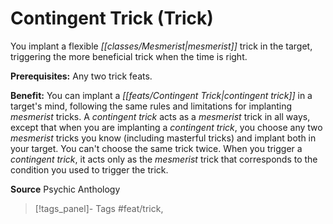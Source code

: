 ﻿---
cssclass: [feats]

---
# Contingent Trick (Trick)

You implant a flexible _[[classes/Mesmerist|mesmerist]]_ trick in the target, triggering the more beneficial trick when the time is right.

**Prerequisites:** Any two trick feats.

**Benefit:** You can implant a _[[feats/Contingent Trick|contingent trick]]_ in a target's mind, following the same rules and limitations for implanting _mesmerist_ tricks. A _contingent trick_ acts as a _mesmerist_ trick in all ways, except that when you are implanting a _contingent trick_, you choose any two _mesmerist_ tricks you know (including masterful tricks) and implant both in your target. You can't choose the same trick twice. When you trigger a _contingent trick_, it acts only as the _mesmerist_ trick that corresponds to the condition you used to trigger the trick.

**Source** Psychic Anthology
>[!tags_panel]- Tags
> #feat/trick, 